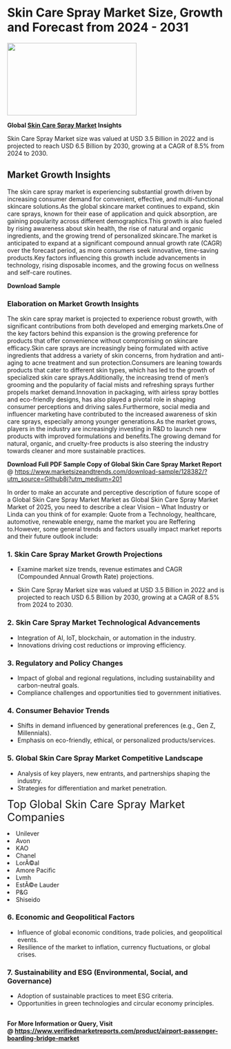 <H1>Skin Care Spray Market Size, Growth and Forecast from 2024 - 2031</H1><img class="aligncenter size-medium wp-image-584254" src="https://thirdeyenews.in/wp-content/uploads/2024/09/Global-Market-Research-300x168.jpeg" alt="" width="300" height="168" /><p><strong>Global&nbsp;<a href="https://www.marketsizeandtrends.com/download-sample/128382/?utm_source=Github8j?utm_medium=201">Skin Care Spray Market</a> Insights</strong></p><p>Skin Care Spray Market size was valued at USD 3.5 Billion in 2022 and is projected to reach USD 6.5 Billion by 2030, growing at a CAGR of 8.5% from 2024 to 2030.</p><p><h2>Market Growth Insights</h2> The skin care spray market is experiencing substantial growth driven by increasing consumer demand for convenient, effective, and multi-functional skincare solutions.As the global skincare market continues to expand, skin care sprays, known for their ease of application and quick absorption, are gaining popularity across different demographics.This growth is also fueled by rising awareness about skin health, the rise of natural and organic ingredients, and the growing trend of personalized skincare.The market is anticipated to expand at a significant compound annual growth rate (CAGR) over the forecast period, as more consumers seek innovative, time-saving products.Key factors influencing this growth include advancements in technology, rising disposable incomes, and the growing focus on wellness and self-care routines.<p><strong>Download Sample</strong></p> <h3>Elaboration on Market Growth Insights</h3> The skin care spray market is projected to experience robust growth, with significant contributions from both developed and emerging markets.One of the key factors behind this expansion is the growing preference for products that offer convenience without compromising on skincare efficacy.Skin care sprays are increasingly being formulated with active ingredients that address a variety of skin concerns, from hydration and anti-aging to acne treatment and sun protection.Consumers are leaning towards products that cater to different skin types, which has led to the growth of specialized skin care sprays.Additionally, the increasing trend of men’s grooming and the popularity of facial mists and refreshing sprays further propels market demand.Innovation in packaging, with airless spray bottles and eco-friendly designs, has also played a pivotal role in shaping consumer perceptions and driving sales.Furthermore, social media and influencer marketing have contributed to the increased awareness of skin care sprays, especially among younger generations.As the market grows, players in the industry are increasingly investing in R&D to launch new products with improved formulations and benefits.The growing demand for natural, organic, and cruelty-free products is also steering the industry towards cleaner and more sustainable practices.<p><span class=""><strong>Download Full PDF Sample Copy of Global Skin Care Spray Market Report</strong> @ <a href="https://www.marketsizeandtrends.com/download-sample/128382/?utm_source=Github8j?utm_medium=201" target="_blank">https://www.marketsizeandtrends.com/download-sample/128382/?utm_source=Github8j?utm_medium=201</a></span></p><p>In order to make an accurate and perceptive description of future scope of a Global&nbsp;Skin Care Spray Market Market as Global&nbsp;Skin Care Spray Market Market of 2025, you need to describe a clear Vision &ndash; What Industry or Linda can you think of for example: Quote from a Technology, healthcare, automotive, renewable energy, name the market you are Reffering to.However, some general trends and factors usually impact market reports and their future outlook include:</p><h3>1.&nbsp;<strong>Skin Care Spray Market Growth Projections</strong></h3><ul><li>Examine market size trends, revenue estimates and CAGR (Compounded Annual Growth Rate) projections.</li><li><p>Skin Care Spray Market size was valued at USD 3.5 Billion in 2022 and is projected to reach USD 6.5 Billion by 2030, growing at a CAGR of 8.5% from 2024 to 2030.</p></li></ul><h3>2.&nbsp;<strong>Skin Care Spray Market Technological Advancements</strong></h3><ul><li>Integration of AI, IoT, blockchain, or automation in the industry.</li><li>Innovations driving cost reductions or improving efficiency.</li></ul><h3>3.&nbsp;<strong>Regulatory and Policy Changes</strong></h3><ul><li>Impact of global and regional regulations, including sustainability and carbon-neutral goals.</li><li>Compliance challenges and opportunities tied to government initiatives.</li></ul><h3>4.&nbsp;<strong>Consumer Behavior Trends</strong></h3><ul><li>Shifts in demand influenced by generational preferences (e.g., Gen Z, Millennials).</li><li>Emphasis on eco-friendly, ethical, or personalized products/services.</li></ul><h3>5.&nbsp;<strong>Global Skin Care Spray Market Competitive Landscape</strong></h3><ul><li>Analysis of key players, new entrants, and partnerships shaping the industry.</li><li>Strategies for differentiation and market penetration.</li></ul><p data-pm-slice="1 1 []"><span style="color: inherit; font-family: inherit; font-size: 25px;">Top Global Skin Care Spray Market Companies</span></p><div class="" data-test-id=""><p><li>Unilever</li><li> Avon</li><li> KAO</li><li> Chanel</li><li> LorÃ©al</li><li> Amore Pacific</li><li> Lvmh</li><li> EstÃ©e Lauder</li><li> P&G</li><li> Shiseido</li></p></div><h3>6.&nbsp;<strong>Economic and Geopolitical Factors</strong></h3><ul><li>Influence of global economic conditions, trade policies, and geopolitical events.</li><li>Resilience of the market to inflation, currency fluctuations, or global crises.</li></ul><h3>7.&nbsp;<strong>Sustainability and ESG (Environmental, Social, and Governance)</strong></h3><ul><li>Adoption of sustainable practices to meet ESG criteria.</li><li>Opportunities in green technologies and circular economy principles.</li></ul><h2><strong style="font-size: 14px;">For More Information or Query, Visit @&nbsp;</strong><a style="background-color: #ffffff; font-size: 14px;" href="https://www.marketsizeandtrends.com/report/skin-care-spray-market/" target="_blank">https://www.verifiedmarketreports.com/product/airport-passenger-boarding-bridge-market</a></h2>
